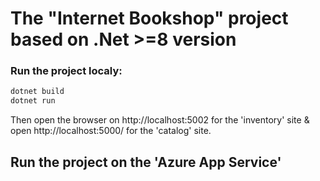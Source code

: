 # The "Internet Bookshop" project based on .Net >=8 version
### Run the project localy:
```bash
dotnet build
dotnet run
```
Then open the browser on http://localhost:5002 for the 'inventory' site & open http://localhost:5000/ for the 'catalog' site.

## Run the project on the 'Azure App Service'